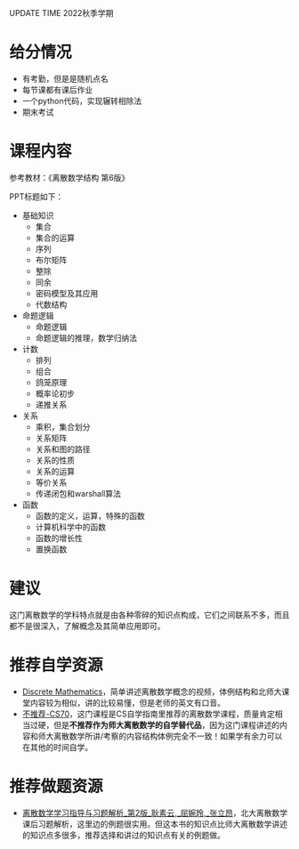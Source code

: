 UPDATE TIME 2022秋季学期

# 给分情况
* 有考勤，但是是随机点名
* 每节课都有课后作业
* 一个python代码，实现辗转相除法
* 期末考试

# 课程内容
参考教材：《离散数学结构 第6版》

PPT标题如下：
* 基础知识
    * 集合
    * 集合的运算
    * 序列
    * 布尔矩阵
    * 整除
    * 同余 
    * 密码模型及其应用
    * 代数结构
* 命题逻辑
    * 命题逻辑
    * 命题逻辑的推理，数学归纳法
* 计数
    * 排列
    * 组合
    * 鸽笼原理
    * 概率论初步
    * 递推关系
* 关系
    * 乘积，集合划分
    * 关系矩阵
    * 关系和图的路径
    * 关系的性质
    * 关系的运算
    * 等价关系
    * 传递闭包和warshall算法
* 函数
    * 函数的定义，运算，特殊的函数
    * 计算机科学中的函数
    * 函数的增长性
    * 置换函数


# 建议

这门离散数学的学科特点就是由各种零碎的知识点构成，它们之间联系不多，而且都不是很深入，了解概念及其简单应用即可。

# 推荐自学资源

* [Discrete Mathematics](https://www.youtube.com/watch?v=p2b2Vb-cYCs&list=PLBlnK6fEyqRhqJPDXcvYlLfXPh37L89g3)，简单讲述离散数学概念的视频，体例结构和北师大课堂内容较为相似，讲的比较易懂，但是老师的英文有口音。
* [不推荐-CS70](https://www.eecs70.org/)，这门课程是CS自学指南里推荐的离散数学课程，质量肯定相当过硬，但是**不推荐作为师大离散数学的自学替代品**，因为这门课程讲述的内容和师大离散数学所讲/考察的内容结构体例完全不一致！如果学有余力可以在其他的时间自学。


# 推荐做题资源

* [离散数学学习指导与习题解析_第2版_耿素云,_屈婉玲,_张立昂](https://pan.bnu.edu.cn/l/31Jvj7)，北大离散数学课后习题解析，这里边的例题很实用。但这本书的知识点比师大离散数学讲述的知识点多很多，推荐选择和讲过的知识点有关的例题做。